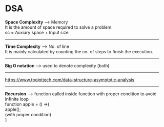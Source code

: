 # DSA

**Space Complexity** --> Memory <br>
It is the amount of space required to solve a problem. <br>
sc = Auxiary space + Input size

<hr>

**Time Complexity**  --> No. of line <br>
It is mainly calculated by counting the no. of steps to finish the execution.

<hr>

**Big O notation** --> used to denote complexity (both)

<hr>

https://www.tpointtech.com/data-structure-asymptotic-analysis

<hr>

**Recursion** --> function called inside function with proper condition to avoid infinite loop <br>
function apple = () =>{ <br>
    apple(); <br>
    (with proper condition)  <br>
}
